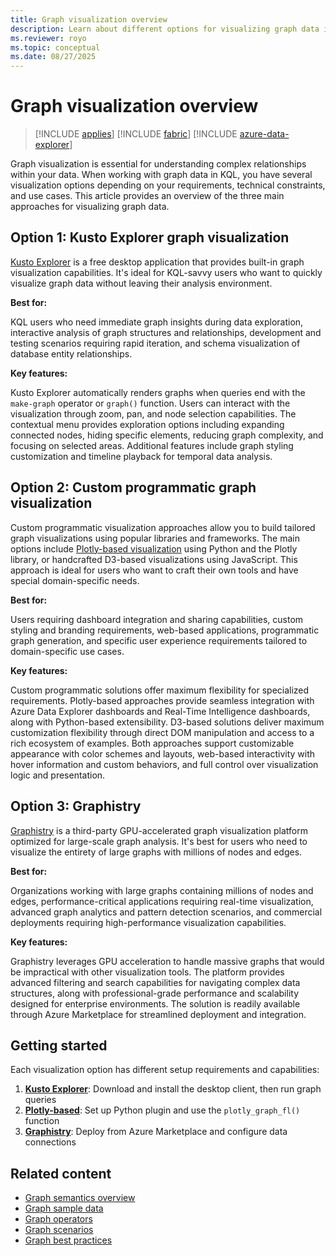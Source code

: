```yaml
---
title: Graph visualization overview
description: Learn about different options for visualizing graph data in KQL, including Kusto Explorer, Plotly-based visualizations, and Graphistry.
ms.reviewer: royo
ms.topic: conceptual
ms.date: 08/27/2025
---
```


# Graph visualization overview

> [!INCLUDE [applies](../includes/applies-to-version/applies.md)] [!INCLUDE [fabric](../includes/applies-to-version/fabric.md)] [!INCLUDE [azure-data-explorer](../includes/applies-to-version/azure-data-explorer.md)]

Graph visualization is essential for understanding complex relationships within your data. When working with graph data in KQL, you have several visualization options depending on your requirements, technical constraints, and use cases. This article provides an overview of the three main approaches for visualizing graph data.

## Option 1: Kusto Explorer graph visualization

[Kusto Explorer](graph-visualization-kusto-explorer.md) is a free desktop application that provides built-in graph visualization capabilities. It's ideal for KQL-savvy users who want to quickly visualize graph data without leaving their analysis environment.

**Best for:**

KQL users who need immediate graph insights during data exploration, interactive analysis of graph structures and relationships, development and testing scenarios requiring rapid iteration, and schema visualization of database entity relationships.

**Key features:**

Kusto Explorer automatically renders graphs when queries end with the `make-graph` operator or `graph()` function. Users can interact with the visualization through zoom, pan, and node selection capabilities. The contextual menu provides exploration options including expanding connected nodes, hiding specific elements, reducing graph complexity, and focusing on selected areas. Additional features include graph styling customization and timeline playback for temporal data analysis.

## Option 2: Custom programmatic graph visualization

Custom programmatic visualization approaches allow you to build tailored graph visualizations using popular libraries and frameworks. The main options include [Plotly-based visualization](graph-visualization-plotly-python.md) using Python and the Plotly library, or handcrafted D3-based visualizations using JavaScript. This approach is ideal for users who want to craft their own tools and have special domain-specific needs.

**Best for:**

Users requiring dashboard integration and sharing capabilities, custom styling and branding requirements, web-based applications, programmatic graph generation, and specific user experience requirements tailored to domain-specific use cases.

**Key features:**

Custom programmatic solutions offer maximum flexibility for specialized requirements. Plotly-based approaches provide seamless integration with Azure Data Explorer dashboards and Real-Time Intelligence dashboards, along with Python-based extensibility. D3-based solutions deliver maximum customization flexibility through direct DOM manipulation and access to a rich ecosystem of examples. Both approaches support customizable appearance with color schemes and layouts, web-based interactivity with hover information and custom behaviors, and full control over visualization logic and presentation.

## Option 3: Graphistry

[Graphistry](graph-visualization-graphistry.md) is a third-party GPU-accelerated graph visualization platform optimized for large-scale graph analysis. It's best for users who need to visualize the entirety of large graphs with millions of nodes and edges.

**Best for:**

Organizations working with large graphs containing millions of nodes and edges, performance-critical applications requiring real-time visualization, advanced graph analytics and pattern detection scenarios, and commercial deployments requiring high-performance visualization capabilities.

**Key features:**

Graphistry leverages GPU acceleration to handle massive graphs that would be impractical with other visualization tools. The platform provides advanced filtering and search capabilities for navigating complex data structures, along with professional-grade performance and scalability designed for enterprise environments. The solution is readily available through Azure Marketplace for streamlined deployment and integration.

## Getting started

Each visualization option has different setup requirements and capabilities:

1. **[Kusto Explorer](graph-visualization-kusto-explorer.md)**: Download and install the desktop client, then run graph queries
2. **[Plotly-based](graph-visualization-plotly-python.md)**: Set up Python plugin and use the `plotly_graph_fl()` function
3. **[Graphistry](graph-visualization-graphistry.md)**: Deploy from Azure Marketplace and configure data connections

## Related content

- [Graph semantics overview](graph-semantics-overview.md)
- [Graph sample data](graph-sample-data.md)
- [Graph operators](graph-operators.md)
- [Graph scenarios](graph-scenarios.md)
- [Graph best practices](graph-best-practices.md)
